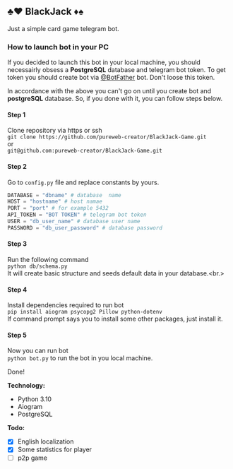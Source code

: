 ## ♣️♥️ BlackJack ♦️♠️

Just a simple card game telegram bot.

### **How to launch bot in your PC**
If you decided to launch this bot in your local machine, you should necessairly obsess a **PostgreSQL** database and telegram bot token.
To get token you should create bot via [@BotFather](https://t.me/BotFather) bot. Don't loose this token.

In accordance with the above you can't go on until you create bot and **postgreSQL** database.
So, if you done with it, you can follow steps below.

#### Step 1
Clone repository via https or ssh<br>
```git clone https://github.com/pureweb-creator/BlackJack-Game.git```<br>
or<br>
```git@github.com:pureweb-creator/BlackJack-Game.git```<br>
#### Step 2
Go to ```config.py``` file and replace constants by yours.<br>
```python
DATABASE = "dbname" # database  name
HOST = "hostname" # host namae
PORT = "port" # for example 5432
API_TOKEN = "BOT TOKEN" # telegram bot token
USER = "db_user_name" # database user name
PASSWORD = "db_user_password" # database password
```
#### Step 3
Run the following command<br>
```python db/schema.py```<br>
It will create basic structure and seeds default data in your database.<br.>

#### Step 4
Install dependencies required to run bot<br>
```pip install aiogram psycopg2 Pillow python-dotenv```<br>
If command prompt says you to install some other packages, just install it.<br>

#### Step 5
Now you can run bot<br>
```python bot.py``` to run the bot in you local machine.<br>

Done!

**Technology:**
- Python 3.10
- Aiogram
- PostgreSQL

**Todo:**
- [x] English localization
- [x] Some statistics for player
- [ ] p2p game